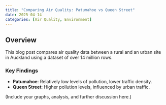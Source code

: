 ---title: "Comparing Air Quality: Patumahoe vs Queen Street"date: 2025-04-14categories: [Air Quality, Environment]---## OverviewThis blog post compares air quality data between a rural and an urban site in Auckland using a dataset of over 14 million rows.### Key Findings- **Patumahoe**: Relatively low levels of pollution, lower traffic density.- **Queen Street**: Higher pollution levels, influenced by urban traffic.(Include your graphs, analysis, and further discussion here.)